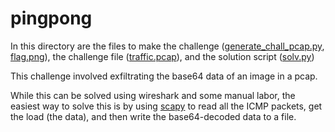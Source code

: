 # pingpong

In this directory are the files to make the challenge ([generate_chall_pcap.py](./generate_chall_pcap.py), [flag.png](./flag.png)), the challenge file ([traffic.pcap](./traffic.pcap)),  and the solution script ([solv.py](./solv.py))

This challenge involved exfiltrating the base64 data of an image in a pcap.

While this can be solved using wireshark and some manual labor, the easiest way to solve this is by using [scapy]() to read all the ICMP packets, get the load (the data), and then write the base64-decoded data to a file.
